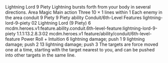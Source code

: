 <ability>
  <name>Lightning Lord</name>
  <cost>9 Piety</cost>
  <flavor>Lightning bursts forth from your body in several directions.</flavor>
  <keywords>
    <keyword>Area</keyword>
    <keyword>Magic</keyword>
  </keywords>
  <type>Main action</type>
  <distance>Three 10 × 1 lines within 1</distance>
  <target>Each enemy in the area</target>
  <metadata>
    <class>conduit</class>
    <cost>9 Piety</cost>
    <cost_amount>9</cost_amount>
    <cost_resource>Piety</cost_resource>
    <feature_type>ability</feature_type>
    <file_dpath>Conduit/6th-Level Features</file_dpath>
    <item_id>lightning-lord-9-piety</item_id>
    <item_index>02</item_index>
    <item_name>Lightning Lord (9 Piety)</item_name>
    <level>6</level>
    <scc>mcdm.heroes.v1:feature.ability.conduit.6th-level-feature:lightning-lord-9-piety</scc>
    <scdc>1.1.1:13.2.8.3:02</scdc>
    <source>mcdm.heroes.v1</source>
    <type>feature/ability/conduit/6th-level-feature</type>
  </metadata>
  <effects>
    <effect type="roll">
      <roll>Power Roll + Intuition</roll>
      <t1>6 lightning damage; push 1</t1>
      <t2>9 lightning damage; push 2</t2>
      <t3>13 lightning damage; push 3</t3>
    </effect>
    <effect type="mundane">The targets are force moved one at a time, starting with the target nearest to you, and can be pushed into other targets in the same line.</effect>
  </effects>
</ability>

